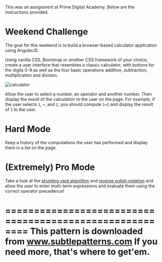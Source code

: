 This was an assignment at Prime Digital Academy. Below are the instructions provided.

# Weekend Challenge

The goal for this weekend is to build a browser-based calculator application using AngularJS.

Using vanilla CSS, Bootstrap or another CSS framework of your choice, create a user interface that resembles a classic calculator, with buttons for the digits 0-9 as well as the four basic operations addition, subtraction, multiplication and division.

![calculator](http://content.mycutegraphics.com/graphics/school/cartoon-calculator.png)

Allow the user to select a number, an operator and another number. Then display the result of the calculation to the user on the page. For example, if the user selects `1`, `+`, and `2`, you should compute `1+2` and display the result of `3` to the user.

# Hard Mode
Keep a history of the computations the user has performed and display them in a list on the page.

# (Extremely) Pro Mode
Take a look at the [shunting yard algorithm](https://en.wikipedia.org/wiki/Shunting-yard_algorithm)
and [reverse polish notation](https://en.wikipedia.org/wiki/Reverse_Polish_notation) and allow the user to enter multi-term expressions and evaluate them using the correct operator precedence!

 ========================================================
 This pattern is downloaded from www.subtlepatterns.com
 If you need more, that's where to get'em.
 ========================================================
